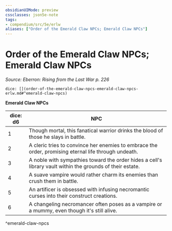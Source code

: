 ```yaml
---
obsidianUIMode: preview
cssclasses: json5e-note
tags:
- compendium/src/5e/erlw
aliases: ["Order of the Emerald Claw NPCs; Emerald Claw NPCs"]
---
```

# Order of the Emerald Claw NPCs; Emerald Claw NPCs
*Source: Eberron: Rising from the Last War p. 226* 

`dice: [](order-of-the-emerald-claw-npcs-emerald-claw-npcs-erlw.md#^emerald-claw-npcs)`

**Emerald Claw NPCs**

| dice: d6 | NPC |
|----------|-----|
| 1 | Though mortal, this fanatical warrior drinks the blood of those he slays in battle. |
| 2 | A cleric tries to convince her enemies to embrace the order, promising eternal life through undeath. |
| 3 | A noble with sympathies toward the order hides a cell's library vault within the grounds of their estate. |
| 4 | A suave vampire would rather charm its enemies than crush them in battle. |
| 5 | An artificer is obsessed with infusing necromantic curses into their construct creations. |
| 6 | A changeling necromancer often poses as a vampire or a mummy, even though it's still alive. |
^emerald-claw-npcs